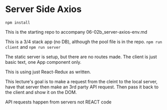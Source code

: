 # Server Side Axios

`npm install`

This is the starting repo to accompany 06-02b_server-axios-env.md

This is a 3/4 stack app (no DB), although the pool file is in the repo.
`npm run client` and `npm run server`

The static server is setup, but there are no routes made. The client is just basic text, one App component only.

This is using just React-Redux as written. 

This lecture's goal is to make a request from the cleint to the local server, have that server then make an 3rd party API request. Then pass it back to the client and show it on the DOM.


API requests happen from servers
not REACT code



